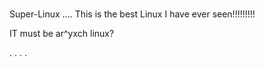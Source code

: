 #
 Super-Linux
....
This is the best Linux I have ever seen!!!!!!!!!

IT must be ar^yxch linux?

.
.
.
.
